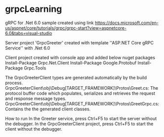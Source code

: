 # grpcLearning

gRPC for .Net 6.0 sample created using link https://docs.microsoft.com/en-us/aspnet/core/tutorials/grpc/grpc-start?view=aspnetcore-6.0&tabs=visual-studio

Server project 'GrpcGreeter' created with template ''ASP.NET Core gRPC Service'' with .Net 6.0

Client project created with console app and added below nuget packages
Install-Package Grpc.Net.Client
Install-Package Google.Protobuf
Install-Package Grpc.Tools

The GrpcGreeterClient types are generated automatically by the build process.
GrpcGreeterClient\obj\Debug\[TARGET_FRAMEWORK]\Protos\Greet.cs: The protocol buffer code which populates, serializes and retrieves the request and response message types.
GrpcGreeterClient\obj\Debug\[TARGET_FRAMEWORK]\Protos\GreetGrpc.cs: Contains the the generated client classes.

How to run
In the Greeter service, press Ctrl+F5 to start the server without the debugger.
In the GrpcGreeterClient project, press Ctrl+F5 to start the client without the debugger.